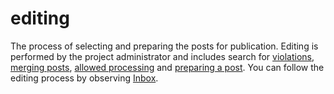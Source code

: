 # editing

The process of selecting and preparing the posts for publication. Editing is performed by the project administrator and
includes search for [violations](./violations.md), [merging posts](./merging-posts.md),
[allowed processing](./allowed-processing.md) and [preparing a post](./preparing-post.md). You can follow the editing
process by observing [Inbox](./inbox.md).
